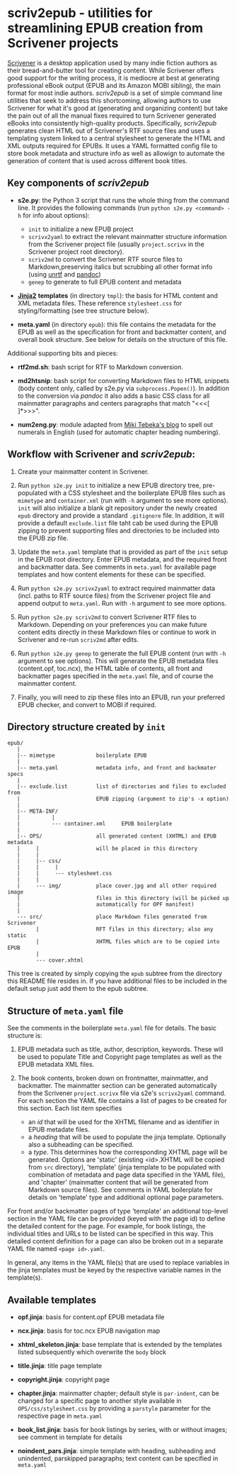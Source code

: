 # scriv2epub - utilities for streamlining EPUB creation from Scrivener projects

[Scrivener](http://www.literatureandlatte.com/scrivener.php) is a desktop application used by many indie fiction authors as their bread-and-butter tool for creating content. While Scrivener offers good support for the writing process, it is mediocre at best at generating professional eBook output (EPUB and its Amazon MOBI sibling), the main format for most indie authors. _scriv2epub_  is a set of simple command line utilities that seek to address this shortcoming, allowing authors to use Scrivener for what it's good at (generating and organizing content) but take the pain out of all the manual fixes required to turn Scrivener generated eBooks into consistently high-quality products. Specifically, _scriv2epub_ generates clean HTML out of Scrivener's RTF source files and uses a templating system linked to a central stylesheet to generate the HTML and XML outputs required for EPUBs. It uses a YAML formatted config file to store book metadata and structure info as well as allowign to automate the generation of content that is used across different book titles.


## Key components of _scriv2epub_

* __s2e.py__: the Python 3 script that runs the whole thing from the command line. It provides the following commands (run ``python s2e.py <command> -h`` for info about options):

    - ``init`` to initialize a new EPUB project
    - ``scrivx2yaml`` to extract the relevant mainmatter structure information from the Scrivener project file (usually ``project.scrivx`` in the Scrivener project root directory).
    - ``scriv2md`` to convert the Scrivener RTF source files to Markdown,preserving italics but scrubbing all other format info (using [unrtf](https://www.gnu.org/software/unrtf/unrtf.html) and [pandoc](http://pandoc.org/))
    - ``genep`` to generate to full EPUB content and metadata

* [__Jinja2__](http://jinja.pocoo.org) __templates__ (in directory ``tmpl``): the basis for HTML content and XML metadata files. These reference ``stylesheet.css`` for styling/formatting (see tree structure below).

* __meta.yaml__ (in directory ``epub``): this file contains the metadata for the EPUB as well as the specification for front and backmatter content, and overall book structure. See below for details on the structure of this file.

Additional supporting bits and pieces:

* __rtf2md.sh__: bash script for RTF to Markdown conversion.

* __md2htsnip__: bash script for converting Markdown files to HTML snippets (body content only, called by s2e.py via ``subprocess.Popen()``). In addition to the conversion via _pandoc_ it also adds a basic CSS class for all mainmatter paragraphs and centers paragraphs that match "\<\<\<[ ]\*\>\>\>".

* __num2eng.py__: module adapted from [Miki Tebeka's blog](http://www.blog.pythonlibrary.org/2012/06/02/how-to-convert-decimal-numbers-to-words-with-python/) to spell out numerals in English (used for automatic chapter heading numbering).


## Workflow with Scrivener and _scriv2epub_:

1.  Create your mainmatter content in Scrivener.

2.  Run ``python s2e.py init`` to initialize a new EPUB directory tree, pre-populated with a CSS stylesheet and the boilerplate EPUB files such as ``mimetype`` and ``container.xml`` (run with ``-h`` argument to see more options). ``init`` will also initialize a blank git repository under the newly created ``epub`` directory and provide a standard ``.gitignore`` file. In addition, it will provide a default ``exclude.list`` file taht cab be used during the EPUB zipping to prevent supporting files and directories to be included into the EPUB zip file.

3.  Update the ``meta.yaml`` template that is provided as part of the ``init`` setup in the EPUB root directory. Enter EPUB metadata, and the required front and backmatter data. See comments in ``meta.yaml`` for available page templates and how content elements for these can be specified.

4.  Run ``python s2e.py scrivx2yaml`` to extract required mainmatter data (incl. paths to RTF source files) from the Scrivener project file and append output to ``meta.yaml``. Run with ``-h`` argument to see more options.

5.  Run ``python s2e.py scriv2md`` to convert Scrivener RTF files to Markdown. Depending on your preferences you can make future content edits directly in these Markdown files or continue to work in Scrivener and re-run ``scriv2md`` after edits.

6.  Run ``python s2e.py genep`` to generate the full EPUB content (run with ``-h`` argument to see options). This will generate the EPUB metadata files (content.opf, toc.ncx), the HTML table of contents, all front and backmatter pages specified in the ``meta.yaml`` file, and of course the mainmatter content.

7.  Finally, you will need to zip these files into an EPUB, run your preferred EPUB checker, and convert to MOBI if required.


## Directory structure created by ``init``

    epub/
       |
       |-- mimetype             boilerplate EPUB
       |
       |-- meta.yaml            metadata info, and front and backmater specs
       |
       |-- exclude.list         list of directories and files to excluded from
       |                        EPUB zipping (argument to zip's -x option)
       |
       |-- META-INF/
       |          |
       |          --- container.xml     EPUB boilerplate
       |
       |-- OPS/                 all generated content (XHTML) and EPUB metadata
       |     |                  will be placed in this directory
       |     |
       |     |-- css/
       |     |     |
       |     |     --- stylesheet.css
       |     |
       |     --- img/           place cover.jpg and all other required image
       |                        files in this directory (will be picked up
       |                        automatically for OPF manifest)
       |
       --- src/                 place Markdown files generated from Scrivener
             |                  RFT files in this directory; also any static
             |                  XHTML files which are to be copied into EPUB
             |
             --- cover.xhtml

This tree is created by simply copying the ``epub`` subtree from the directory this README file resides in. If you have additional files to be included in the default setup just add them to the epub subtree.


## Structure of ``meta.yaml`` file

See the comments in the boilerplate ``meta.yaml`` file for details. The basic structure is:

1. EPUB metadata such as title, author, description, keywords. These will be used to populate Title and Copyright page templates as well as the EPUB metadata XML files.

2. The book contents, broken down on frontmatter, mainmatter, and backmatter. The mainmatter section can be generated automatically from the Scrivener ``project.scrivx`` file via s2e's ``scrivx2yaml`` command. For each section the YAML file contains a list of pages to be created for this section. Each list item specifies

    - an *id* that will be used for the XHTML filename and as identifier in EPUB metadate files.
    - a *heading* that will be used to populate the jinja template. Optionally also a subheading can be specified.
    - a *type*. This determines how the corresponding XHTML page will be generated. Options are 'static' (existing \<id\>.XHTML will be copied from ``src`` directory), 'template' (jinja template to be populated with combination of metadata and page data specified in the YAML file), and 'chapter' (mainmatter content that will be generated from Markdown source files). See comments in YAML boilerplate for details on 'template' type and additional optional page parameters.

For front and/or backmatter pages of type 'template' an additional top-level section in the YAML file can be provided (keyed with the page id) to define the detailed content for the page. For example, for book listings, the individual titles and URLs to be listed can be specified in this way. This detailed content definition for a page can also be broken out in a separate YAML file named ``<page id>.yaml``.

In general, any items in the YAML file(s) that are used to replace variables in the jinja templates must be keyed by the respective variable names in the template(s).


## Available templates

* __opf.jinja__: basis for content.opf EPUB metadata file

* __ncx.jinja__: basis for toc.ncx EPUB navigation map

* __xhtml_skeleton.jinja__: base template that is extended by the templates listed subsequently which overwrite the ``body`` block

* __title.jinja__: title page template

* __copyright.jinja__: copyright page

* __chapter.jinja__: mainmatter chapter; default style is ``par-indent``, can be changed for a specific page to another style available in ``OPS/css/stylesheet.css`` by providing a ``parstyle`` parameter for the respective page in ``meta.yaml``

* __book_list.jinja__: basis for book listings by series, with or without images; see comment in template for details

* __noindent_pars.jinja__: simple template with heading, subheading and unindented, parskipped paragraphs; text content can be specified in ``meta.yaml``


